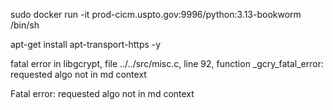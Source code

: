 sudo docker run -it prod-cicm.uspto.gov:9996/python:3.13-bookworm /bin/sh

apt-get install apt-transport-https -y
 
fatal error in libgcrypt, file ../../src/misc.c, line 92, function _gcry_fatal_error: requested algo not in md context
 
Fatal error: requested algo not in md context
 
